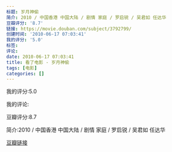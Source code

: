```yaml
---
标题: 岁月神偷
简介: 2010 / 中国香港 中国大陆 / 剧情 家庭 / 罗启锐 / 吴君如 任达华
豆瓣评分: '8.7'
链接: https://movie.douban.com/subject/3792799/
创建时间: '2010-06-17 07:03:41'
我的评分: '5.0'
标签:
评论:
date: 2010-06-17 07:03:41
title: 看了电影 - 岁月神偷
tags: [电影]
categories: []
---
```


我的评分:5.0

我的评论:

豆瓣评分:8.7

简介:2010 / 中国香港 中国大陆 / 剧情 家庭 / 罗启锐 / 吴君如 任达华

[豆瓣链接](https://movie.douban.com/subject/3792799/)

